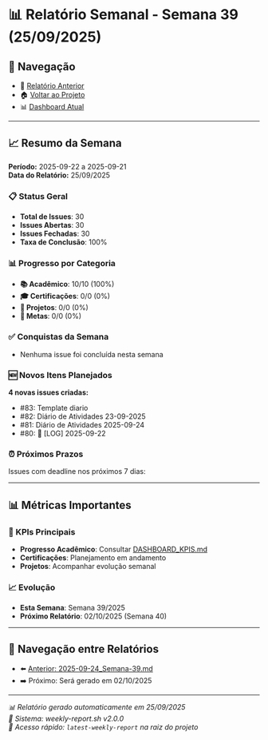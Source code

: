 # 📊 Relatório Semanal - Semana 39 (25/09/2025)

## 🔗 Navegação
- 📄 [Relatório Anterior](./2025-09-24_Semana-39.md)
- 🏠 [Voltar ao Projeto](../../README.md)
- 📊 [Dashboard Atual](../../DASHBOARD_KPIS.md)

---

## 📈 Resumo da Semana
**Período:** 2025-09-22 a 2025-09-21  
**Data do Relatório:** 25/09/2025

### 📋 Status Geral
- **Total de Issues**: 30
- **Issues Abertas**: 30  
- **Issues Fechadas**: 30
- **Taxa de Conclusão**: 100%

### 📊 Progresso por Categoria
- **📚 Acadêmico**: 10/10 (100%)
- **🎓 Certificações**: 0/0 (0%)
- **🚀 Projetos**: 0/0 (0%)
- **🎯 Metas**: 0/0 (0%)

### ✅ Conquistas da Semana
- Nenhuma issue foi concluída nesta semana

### 🆕 Novos Itens Planejados
**4 novas issues criadas:**
- #83: Template diario
- #82: Diário de Atividades 23-09-2025
- #81: Diário de Atividades 2025-09-24
- #80: 📝 [LOG] 2025-09-22

### ⏰ Próximos Prazos
Issues com deadline nos próximos 7 dias:

---

## 📊 Métricas Importantes

### 🎯 KPIs Principais
- **Progresso Acadêmico**: Consultar [DASHBOARD_KPIS.md](../../DASHBOARD_KPIS.md)
- **Certificações**: Planejamento em andamento
- **Projetos**: Acompanhar evolução semanal

### 📈 Evolução
- **Esta Semana**: Semana 39/2025
- **Próximo Relatório**: 02/10/2025 (Semana 40)

---

## 🔄 Navegação entre Relatórios
- ⬅️ [Anterior: 2025-09-24_Semana-39.md](./2025-09-24_Semana-39.md)
- ➡️ Próximo: Será gerado em 02/10/2025

---

*📊 Relatório gerado automaticamente em 25/09/2025*  
*🤖 Sistema: weekly-report.sh v2.0.0*  
*🔗 Acesso rápido: `latest-weekly-report` na raiz do projeto*

